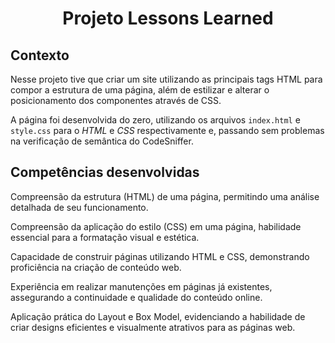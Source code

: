 # <p align="center">Projeto Lessons Learned</p>

## Contexto

Nesse projeto tive que criar um site utilizando as principais tags HTML para compor a estrutura de uma página, além de estilizar e alterar o posicionamento dos componentes através de CSS.

A página foi desenvolvida do zero, utilizando os arquivos `index.html` e `style.css` para o _HTML_ e _CSS_ respectivamente e, passando sem problemas na verificação de semântica do CodeSniffer.

## Competências desenvolvidas

Compreensão da estrutura (HTML) de uma página, permitindo uma análise detalhada de seu funcionamento.

Compreensão da aplicação do estilo (CSS) em uma página, habilidade essencial para a formatação visual e estética.

Capacidade de construir páginas utilizando HTML e CSS, demonstrando proficiência na criação de conteúdo web.

Experiência em realizar manutenções em páginas já existentes, assegurando a continuidade e qualidade do conteúdo online.

Aplicação prática do Layout e Box Model, evidenciando a habilidade de criar designs eficientes e visualmente atrativos para as páginas web.
